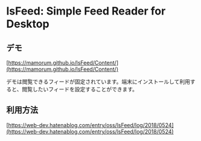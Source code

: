# lsFeed: Simple Feed Reader for Desktop


## デモ
[https://mamorum.github.io/lsFeed/Content/](https://mamorum.github.io/lsFeed/Content/)

デモは閲覧できるフィードが固定されています。端末にインストールして利用すると、閲覧したいフィードを設定することができます。


## 利用方法
[https://web-dev.hatenablog.com/entry/oss/lsFeed/log/2018/0524](https://web-dev.hatenablog.com/entry/oss/lsFeed/log/2018/0524)

